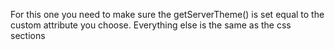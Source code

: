For this one you need to make sure the getServerTheme() is set equal to the custom attribute you choose.
Everything else is the same as the css sections
